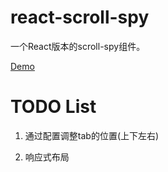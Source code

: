 # react-scroll-spy

一个React版本的scroll-spy组件。

[Demo](https://xuelq007.github.io/react-scroll-spy/)

# TODO List

1. 通过配置调整tab的位置(上下左右)

2. 响应式布局

